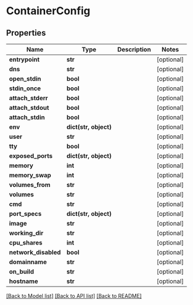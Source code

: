 # ContainerConfig

## Properties
Name | Type | Description | Notes
------------ | ------------- | ------------- | -------------
**entrypoint** | **str** |  | [optional] 
**dns** | **str** |  | [optional] 
**open_stdin** | **bool** |  | [optional] 
**stdin_once** | **bool** |  | [optional] 
**attach_stderr** | **bool** |  | [optional] 
**attach_stdout** | **bool** |  | [optional] 
**attach_stdin** | **bool** |  | [optional] 
**env** | **dict(str, object)** |  | [optional] 
**user** | **str** |  | [optional] 
**tty** | **bool** |  | [optional] 
**exposed_ports** | **dict(str, object)** |  | [optional] 
**memory** | **int** |  | [optional] 
**memory_swap** | **int** |  | [optional] 
**volumes_from** | **str** |  | [optional] 
**volumes** | **str** |  | [optional] 
**cmd** | **str** |  | [optional] 
**port_specs** | **dict(str, object)** |  | [optional] 
**image** | **str** |  | [optional] 
**working_dir** | **str** |  | [optional] 
**cpu_shares** | **int** |  | [optional] 
**network_disabled** | **bool** |  | [optional] 
**domainname** | **str** |  | [optional] 
**on_build** | **str** |  | [optional] 
**hostname** | **str** |  | [optional] 

[[Back to Model list]](../README.md#documentation-for-models) [[Back to API list]](../README.md#documentation-for-api-endpoints) [[Back to README]](../README.md)


